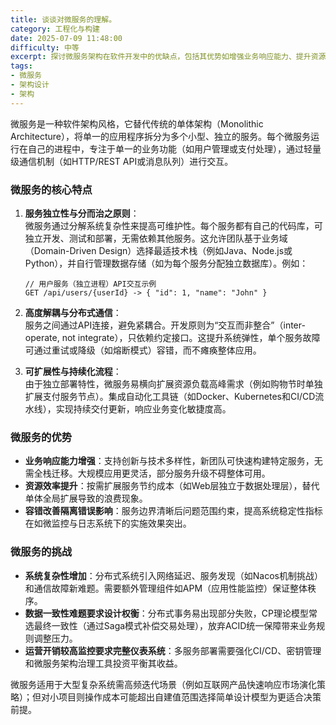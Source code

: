 ```yaml
---
title: 谈谈对微服务的理解。
category: 工程化与构建
date: 2025-07-09 11:48:00
difficulty: 中等
excerpt: 探讨微服务架构在软件开发中的优缺点，包括其优势如增强业务响应能力、提升资源效率，以及面临的系统复杂性增加、数据一致性难题等问题。
tags:
- 微服务
- 架构设计
- 架构
---
```

微服务是一种软件架构风格，它替代传统的单体架构（Monolithic Architecture），将单一的应用程序拆分为多个小型、独立的服务。每个微服务运行在自己的进程中，专注于单一的业务功能（如用户管理或支付处理），通过轻量级通信机制（如HTTP/REST API或消息队列）进行交互。

### 微服务的核心特点

1. **服务独立性与分而治之原则**：  
   微服务通过分解系统复杂性来提高可维护性。每个服务都有自己的代码库，可独立开发、测试和部署，无需依赖其他服务。这允许团队基于业务域（Domain-Driven Design）选择最适技术栈（例如Java、Node.js或Python），并自行管理数据存储（如为每个服务分配独立数据库）。例如：
   ```
   // 用户服务（独立进程）API交互示例
   GET /api/users/{userId} -> { "id": 1, "name": "John" }
   ```
   
2. **高度解耦与分布式通信**：  
   服务之间通过API连接，避免紧耦合。开发原则为“交互而非整合”（inter-operate, not integrate），只依赖约定接口。这提升系统弹性，单个服务故障可通过重试或降级（如熔断模式）容错，而不瘫痪整体应用。

3. **可扩展性与持续化流程**：  
   由于独立部署特性，微服务易横向扩展资源负载高峰需求（例如购物节时单独扩展支付服务节点）。集成自动化工具链（如Docker、Kubernetes和CI/CD流水线），实现持续交付更新，响应业务变化敏捷度高。

### 微服务的优势

- **业务响应能力增强**：支持创新与技术多样性，新团队可快速构建特定服务，无需全栈迁移。大规模应用更灵活，部分服务升级不碍整体可用。
- **资源效率提升**：按需扩展服务节约成本（如Web层独立于数据处理层），替代单体全局扩展导致的浪费现象。
- **容错改善隔离错误影响**：服务边界清晰后问题范围约束，提高系统稳定性指标在如微监控与日志系统下的实施效果突出。

### 微服务的挑战

- **系统复杂性增加**：分布式系统引入网络延迟、服务发现（如Nacos机制挑战）和通信故障新难题。需要额外管理组件如APM（应用性能监控）保证整体秩序。
- **数据一致性难题要求设计权衡**：分布式事务易出现部分失败，CP理论模型常选最终一致性（通过Saga模式补偿交易处理），放弃ACID统一保障带来业务规则调整压力。
- **运营开销较高监控要求完整仪表系统**：多服务部署需要强化CI/CD、密钥管理和微服务架构治理工具投资平衡其收益。

微服务适用于大型复杂系统需高频迭代场景（例如互联网产品快速响应市场演化策略）；但对小项目则操作成本可能超出自建值范围选择简单设计模型为更适合决策前提。
